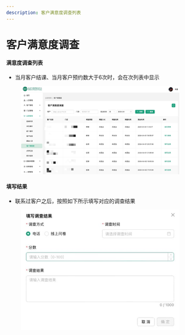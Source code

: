 ```yaml
---
description: 客户满意度调查列表
---
```


# 客户满意度调查

#### 满意度调查列表

* 当月客户结课、当月客户预约数大于6次时，会在次列表中显示

<figure><img src="../.gitbook/assets/运营客户满意度列表.jpg" alt=""><figcaption></figcaption></figure>

#### 填写结果

* 联系过客户之后，按照如下所示填写对应的调查结果

<figure><img src="../.gitbook/assets/运营填写满意度调查结果.jpg" alt=""><figcaption></figcaption></figure>
